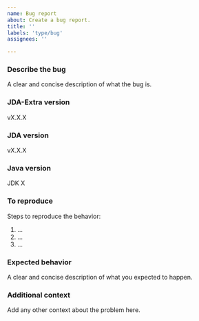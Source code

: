 ```yaml
---
name: Bug report
about: Create a bug report.
title: ''
labels: 'type/bug'
assignees: ''

---
```


### Describe the bug
A clear and concise description of what the bug is.

### JDA-Extra version
vX.X.X

### JDA version
vX.X.X

### Java version
JDK X

### To reproduce
Steps to reproduce the behavior:
1. ...
2. ...
3. ...

### Expected behavior
A clear and concise description of what you expected to happen.

### Additional context
Add any other context about the problem here.
